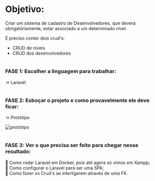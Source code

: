 # Objetivo: 
Criar um sistema de cadastro de Desenvolvedores, que deverá obrigatóriamente, estar associado a um determinado nível.

É preciso conter dois crud's:

- CRUD de níveis
- CRUD dos desenvolvedores

#

### FASE 1: Escolher a linguagem para trabalhar: 
-> Laravel
#

### FASE 2: Esboçar o projeto e como provavelmente ele deve ficar: 

-> Protótipo

![protótipo](https://user-images.githubusercontent.com/93444811/228835051-ce6d5a2f-829e-494d-8370-23777c15c379.jpeg)

#

### FASE 3: Ver o que precisa ser feito para chegar nesse resultado: 

:black_square_button: Como rodar Laravel em Docker, pois até agora só vimos em Xampp; <br />
:black_square_button: Como configurar o Laravel para ser uma SPA; <br />
:black_square_button: Como fazer os Crud's se interligarem através de uma FK.
